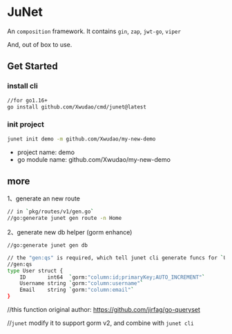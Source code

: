 # JuNet

An `composition` framework. It contains `gin`, `zap`, `jwt-go`, `viper`

And, out of box to use.



## Get Started

### install cli

```bash
//for go1.16+
go install github.com/Xwudao/cmd/junet@latest
```



### init project

```bash
junet init demo -m github.com/Xwudao/my-new-demo
```

- project name: demo
- go module name: github.com/Xwudao/my-new-demo



## more

1、generate an new route

```bash
// in `pkg/routes/v1/gen.go`
//go:generate junet gen route -n Home
```

2、generate new db helper (gorm enhance)

```bash
//go:generate junet gen db

// the "gen:qs" is required, which tell junet cli generate funcs for `User`
//gen:qs
type User struct {
	ID       int64  `gorm:"column:id;primaryKey;AUTO_INCREMENT"`
	Username string `gorm:"column:username"`
	Email    string `gorm:"column:email"`
}
```

//this function original author: https://github.com/jirfag/go-queryset

//`junet` modify it to support gorm v2, and combine with `junet cli`
